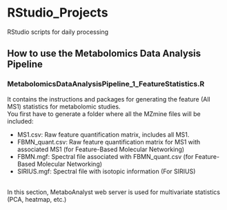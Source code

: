# RStudio_Projects

RStudio scripts for daily processing

## How to use the Metabolomics Data Analysis Pipeline

### MetabolomicsDataAnalysisPipeline_1_FeatureStatistics.R

It contains the instructions and packages for generating the feature (All MS1) statistics for metabolomic studies.<br>
You first have to generate a folder where all the MZmine files will be included:<br>
  * MS1.csv: Raw feature quantification matrix, includes all MS1.
  * FBMN_quant.csv: Raw feature quantification matrix for MS1 with associated MS1 (for Feature-Based Molecular Networking)
  * FBMN.mgf: Spectral file associated with FBMN_quant.csv (for Feature-Based Molecular Networking)
  * SIRIUS.mgf: Spectral file with isotopic information (For SIRIUS)</ul><br>
In this section, MetaboAnalyst web server is used for multivariate statistics (PCA, heatmap, etc.)
